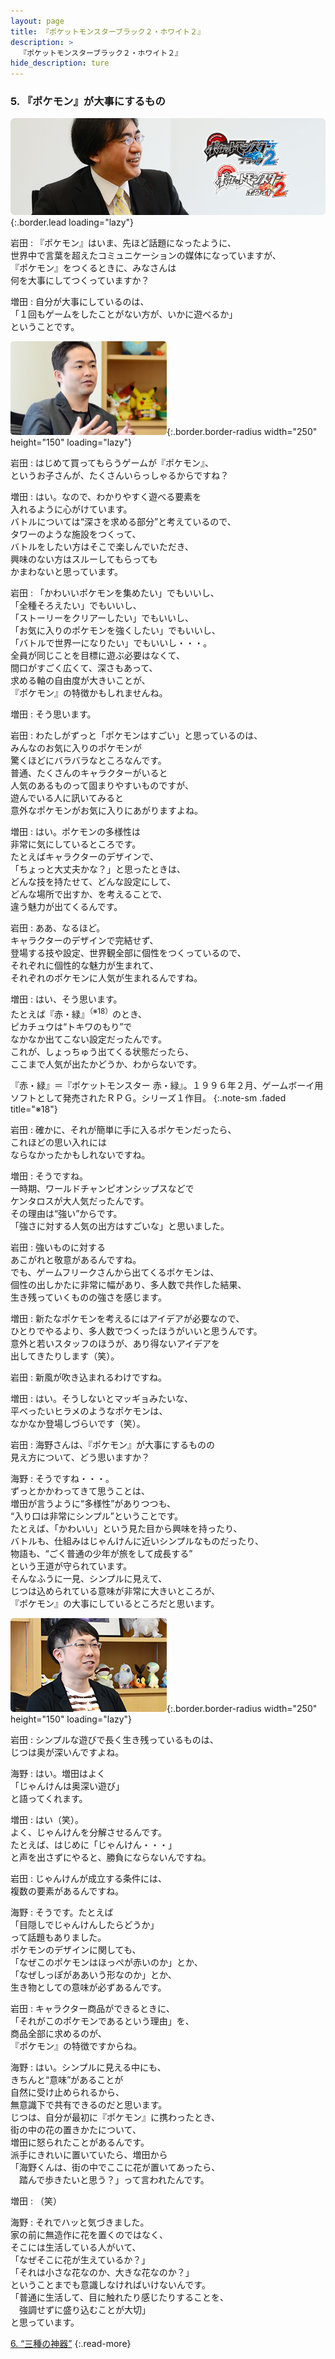 ```yaml
---
layout: page
title: 『ポケットモンスターブラック２・ホワイト２』
description: >
  『ポケットモンスターブラック２・ホワイト２』
hide_description: ture
---
```


### 5. 『ポケモン』が大事にするもの

![](/interviews/jp/nds/irej/vol1/img/mainvisual5.jpg){:.border.lead loading="lazy"}

岩田
: 『ポケモン』はいま、先ほど話題になったように、<br>世界中で言葉を超えたコミュニケーションの媒体になっていますが、<br>『ポケモン』をつくるときに、みなさんは<br>何を大事にしてつくっていますか？

増田
: 自分が大事にしているのは、<br>「１回もゲームをしたことがない方が、いかに遊べるか」<br>ということです。

![](/interviews/jp/nds/irej/vol1/img/photo13.jpg){:.border.border-radius width="250" height="150" loading="lazy"}

岩田
: はじめて買ってもらうゲームが『ポケモン』、<br>というお子さんが、たくさんいらっしゃるからですね？

増田
: はい。なので、わかりやすく遊べる要素を<br>入れるように心がけています。<br>バトルについては“深さを求める部分”と考えているので、<br>タワーのような施設をつくって、<br>バトルをしたい方はそこで楽しんでいただき、<br>興味のない方はスルーしてもらっても<br>かまわないと思っています。

岩田
: 「かわいいポケモンを集めたい」でもいいし、<br>「全種そろえたい」でもいいし、<br>「ストーリーをクリアーしたい」でもいいし、<br>「お気に入りのポケモンを強くしたい」でもいいし、<br>「バトルで世界一になりたい」でもいいし・・・。<br>全員が同じことを目標に遊ぶ必要はなくて、<br>間口がすごく広くて、深さもあって、<br>求める軸の自由度が大きいことが、<br>『ポケモン』の特徴かもしれませんね。

増田
: そう思います。

岩田
: わたしがずっと「ポケモンはすごい」と思っているのは、<br>みんなのお気に入りのポケモンが<br>驚くほどにバラバラなところなんです。<br>普通、たくさんのキャラクターがいると<br>人気のあるものって固まりやすいものですが、<br>遊んでいる人に訊いてみると<br>意外なポケモンがお気に入りにあがりますよね。

増田
: はい。ポケモンの多様性は<br>非常に気にしているところです。<br>たとえばキャラクターのデザインで、<br>「ちょっと大丈夫かな？」と思ったときは、<br>どんな技を持たせて、どんな設定にして、<br>どんな場所で出すか、を考えることで、<br>違う魅力が出てくるんです。

岩田
: ああ、なるほど。<br>キャラクターのデザインで完結せず、<br>登場する技や設定、世界観全部に個性をつくっているので、<br>それぞれに個性的な魅力が生まれて、<br>それぞれのポケモンに人気が生まれるんですね。

増田
: はい、そう思います。<br>たとえば『赤・緑』<sup>（※18）</sup>のとき、<br>ピカチュウは“トキワのもり”で<br>なかなか出てこない設定だったんです。<br>これが、しょっちゅう出てくる状態だったら、<br>ここまで人気が出たかどうか、わからないです。


『赤・緑』＝『ポケットモンスター 赤・緑』。１９９６年２月、ゲームボーイ用ソフトとして発売されたＲＰＧ。シリーズ１作目。
{:.note-sm .faded title="※18"}

岩田
: 確かに、それが簡単に手に入るポケモンだったら、<br>これほどの思い入れには<br>ならなかったかもしれないですね。

増田
: そうですね。<br>一時期、ワールドチャンピオンシップスなどで<br>ケンタロスが大人気だったんです。<br>その理由は“強い”からです。<br>「強さに対する人気の出方はすごいな」と思いました。

岩田
: 強いものに対する<br>あこがれと敬意があるんですね。<br>でも、ゲームフリークさんから出てくるポケモンは、<br>個性の出しかたに非常に幅があり、多人数で共作した結果、<br>生き残っていくものの強さを感じます。

増田
: 新たなポケモンを考えるにはアイデアが必要なので、<br>ひとりでやるより、多人数でつくったほうがいいと思うんです。<br>意外と若いスタッフのほうが、あり得ないアイデアを<br>出してきたりします（笑）。

岩田
: 新風が吹き込まれるわけですね。

増田
: はい。そうしないとマッギョみたいな、<br>平べったいヒラメのようなポケモンは、<br>なかなか登場しづらいです（笑）。

岩田
: 海野さんは、『ポケモン』が大事にするものの<br>見え方について、どう思いますか？

海野
: そうですね・・・。<br>ずっとかかわってきて思うことは、<br>増田が言うように“多様性”がありつつも、<br>“入り口は非常にシンプル”ということです。<br>たとえば、「かわいい」という見た目から興味を持ったり、<br>バトルも、仕組みはじゃんけんに近いシンプルなものだったり、<br>物語も、“ごく普通の少年が旅をして成長する”<br>という王道が守られています。<br>そんなふうに一見、シンプルに見えて、<br>じつは込められている意味が非常に大きいところが、<br>『ポケモン』の大事にしているところだと思います。

![](/interviews/jp/nds/irej/vol1/img/photo14.jpg){:.border.border-radius width="250" height="150" loading="lazy"}

岩田
: シンプルな遊びで長く生き残っているものは、<br>じつは奥が深いんですよね。

海野
: はい。増田はよく<br>「じゃんけんは奥深い遊び」<br>と語ってくれます。

増田
: はい（笑）。<br>よく、じゃんけんを分解させるんです。<br>たとえば、はじめに「じゃんけん・・・」<br>と声を出さずにやると、勝負にならないんですね。

岩田
: じゃんけんが成立する条件には、<br>複数の要素があるんですね。

海野
: そうです。たとえば<br>「目隠しでじゃんけんしたらどうか」<br>って話題もありました。<br>ポケモンのデザインに関しても、<br>「なぜこのポケモンはほっぺが赤いのか」とか、<br>「なぜしっぽがああいう形なのか」とか、<br>生き物としての意味が必ずあるんです。

岩田
: キャラクター商品ができるときに、<br>「それがこのポケモンであるという理由」を、<br>商品全部に求めるのが、<br>『ポケモン』の特徴ですからね。

海野
: はい。シンプルに見える中にも、<br>きちんと“意味”があることが<br>自然に受け止められるから、<br>無意識下で共有できるのだと思います。<br>じつは、自分が最初に『ポケモン』に携わったとき、<br>街の中の花の置きかたについて、<br>増田に怒られたことがあるんです。<br>派手にきれいに置いていたら、増田から<br>「海野くんは、街の中でここに花が置いてあったら、<br>　踏んで歩きたいと思う？」って言われたんです。

増田
: （笑）

海野
: それでハッと気づきました。<br>家の前に無造作に花を置くのではなく、<br>そこには生活している人がいて、<br>「なぜそこに花が生えているか？」<br>「それは小さな花なのか、大きな花なのか？」<br>ということまでも意識しなければいけないんです。<br>「普通に生活して、目に触れたり感じたりすることを、<br>　強調せずに盛り込むことが大切」<br>と思っています。


[6. “三種の神器”](6.md)
{:.read-more}

